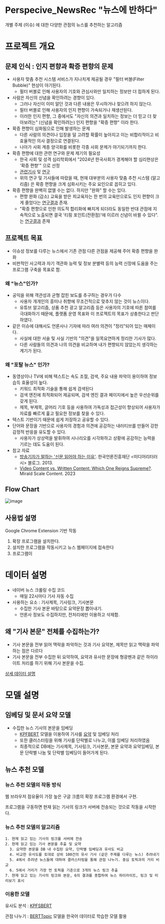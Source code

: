 # Perspecive_NewsRec "뉴스에 반하다"

개별 주제 (이슈) 에 대한 다양한 관점의 뉴스를 추천하는 알고리즘


# 프로젝트 개요

## 문제 인식 : 인지 편향과 확증 편향의 문제
  - 사용자 맞춤 추천 시스템 서비스가 지나치게 제공될 경우 "필터 버블(Filter Bubble)" 현상이 야기된다.
    - 필터 버블로 인해 사용자의 기호와 관심사와만 일치하는 정보만 더 접하게 된다.  
  - 사람은 자신의 신념을 확인하려는 경향이 있다.
    - 그러나 자신이 이미 알던 것과 다른 내용은 무시하거나 찾으려 하지 않는다.
    - 필터 버블로 인해 사용자의 인지 편향이 가속되거나 재생산된다.
    - 이러한 인지 편향, 그 중에서도 "자신의 의견과 일치하는 정보는 더 믿고 더 찾아보려는" (신념을 확인하려는) 인지 편향을 "확증 편향" 이라 한다.
  - 확증 편향이 심화됨으로 인해 발생하는 문제
    - 다른 사람의 의견이나 입장을 덜 고려할 확률이 높아지고 이는 비합리적이고 비효율적인 의사 결정으로 연결된다.
    - 나아가 사회 계층 양극화를 비롯한 각종 사회 문제가 야기되기까지 한다.
  - 확증 편향에 대한 관련 연구와 문제 제기의 필요성
    - 한국 사회 및 성격 심리학회에서 "2024년 한국사회가 경계해야 할 심리현상은 '확증 편향'" 으로 선정
    - [관련](https://www.yna.co.kr/view/AKR20240103107900530)[기사](https://www.joongang.co.kr/article/25241190#home) 및 [연](https://www.ncbi.nlm.nih.gov/pmc/articles/PMC8685219/)[구](https://www.dbpia.co.kr/journal/articleDetail?nodeId=NODE11312388) 
    - 위의 연구 및 기사들에 따랐을 때, 현재 대부분의 사용자 맞춤 추천 시스템 (알고리즘) 은 확증 편향을 크게 심화시키는 주요 요인으로 꼽히고 있다.
  - 확증 편향을 완벽히 없앨 수는 없다. 하지만 "완화" 할 수는 있다.
    - 편향 완화 (감소) 교육을 받은 피교육자는 한 번의 교육만으로도 인지 편향이 크게 줄었다는 [연구결과](https://www.hec.edu/en/yes-you-can-be-trained-make-better-decisions) 존재.
    - "확증 편향으로 인한 의도적 합리화에 빠지게 되더라도 동일한 반대 관점에 지속적으로 노출되면 결국 '티핑 포인트(전환점)'에 이르러 신념이 바뀔 수 있다".는 [연구결과](https://edisciplinas.usp.br/pluginfile.php/4912780/mod_resource/content/1/BACKFIRE_TIPPING_POINT_redlawsk2010.pdf) 존재 
     

## 프로젝트 목표
- 이슈성 정보를 다루는 뉴스에서 기존 관점 다른 관점을 제공해 주어 확증 편향을 완화
- 비판적인 사고력과 자기 객관화 능력 및 정보 분별력 등의 능력 신장에 도움을 주는 프로그램 구축을 목표로 함.

### 왜 "뉴스"인가?

- 공익을 위해 객관성과 균형 잡힌 보도를 추구하는 경우가 다수
  - 사용자 개개인의 흥미나 취향에 무조건적으로 맞추지 않는 것이 뉴스이다.
  - 유튜브 알고리즘, 상품 추천 광고 알고리즘 등은 사용자의 기호에 따른 참여를 극대화하기 때문에, 플랫폼 운영 목표와 이 프로젝트의 목표가 상충한다고 판단하였다.
- 같은 이슈에 대해서도 언론사나 기자에 따라 여러 의견이 "정리"되어 있는 매체이다. 
  - 사실에 대한 서술 및 사실 기반의 "의견"을 일목요연하게 정리한 기사가 많다.
  - 다른 사람들의 의견과 나의 의견을 비교하며 내가 편향되지 않았는지 생각하는 계기가 된다.

### 왜 "포탈 뉴스" 인가?
- 동영상이나 TV에 비해 텍스트는 속도 조절, 검색, 주요 내용 파악이 용이하여 정보 습득 효율성이 높다.
  - 키워드 최적화 기술을 통해 쉽게 검색된다
  - 검색 엔진에 최적화되어 제공되며, 검색 엔진 결과 페이지에서 높은 우선순위를 갖게 된다.
  - 제목, 부제목, 글머리 기호 등을 사용하여 가독성과 접근성이 향상되어 사용자가 자료를 빠르게 훑고 필요한 정보를 찾을 수 있다.
- 텍스트 기반이기 때문에 쉽게 저장하고 공유할 수 있다.
- 단어와 문장을 기반으로 사용자의 경험과 의견에 공감하는 내러티브를 만들어 강한 감정적 반응을 유도할 수 있다.
  - 사용자가 상상력을 발휘하여 시나리오를 시각화하고 상황에 공감하는 능력을 기르는 데도 도움이 된다.
- 참고 자료
  - [방송기자가 말하는 '신문 읽어야 하는 이유'](https://dadoc.or.kr/805). 한국언론진흥재단 <미디어리터러시> 블로그. 2013.
  - [Video Content vs. Written Content: Which One Reigns Supreme?](https://www.linkedin.com/pulse/video-content-vs-written-which-one-reignssupreme-mirald-scale-qxtkf). Mirald Scale Content. 2023




## Flow Chart

![image](https://github.com/deepshadow25/Perspecive_NewsRec/assets/115054681/cdbd1b90-e80d-4e3c-b209-893faa7007a5)


## 사용법 설명

Google Chrome Extension 기반 작동
1. 확장 프로그램을 설치한다.
2. 설치한 프로그램을 작동시키고 뉴스 웹페이지에 접속한다
3. 프로그램이 


# 데이터 설명

- 네이버 뉴스 크롤링 수집 코드
  - 매일 22시마다 기사 자동 수집
- 사용하는 요소 : 기사제목, 기사링크, 기사본문
  - 수집한 기사 본문 바탕으로 요약문장 뽑아내기.
  - 언론사 정보도 수집하지만, 전처리에만 이용하고 삭제함.

## 왜 "기사 본문" 전체를 수집하는가?
- 기사 본문을 전부 읽어 맥락을 파악하는 것과 기사 요약본, 제목만 읽고 맥락을 파악하는 점은 다르다
- 기사 본문을 전부 수집한 뒤 요약하여, 요약과 유사한 문장에 형광펜과 같은 하이라이트 처리를 하기 위해 기사 본문을 수집.


[상세 데이터 설명](https://github.com/deepshadow25/Perspecive_NewsRec/blob/main/Dataset/dataset.md)



# 모델 설명

## 임베딩 및 문서 요약 모델

- 수집한 뉴스 기사의 본문을 임베딩
  - [KPFBERT](https://github.com/KPFBERT/kpfbert) 모델을 이용하여 기사를 [요약](https://github.com/KPFBERT/kpfbertsum) 및 임베딩 처리
  - 또한 클러스터링을 위해 기사를 단락별로 나누고, 이를 임베딩 처리하였음
  - 최종적으로 DB에는 기사제목, 기사링크, 기사본문, 본문 요약과 요약임베딩, 본문 단락별 나눔 및 단락별 임베딩이 들어가게 된다.


## 뉴스 추천 모델

### 뉴스 추천 모델의 작동 방식

웹 브라우저 점유율이 가장 높은 구글 크름의 확장 프로그램 환경에서 구현.

프로그램을 구동하면 현재 읽는 기사의 링크가 서버에 전송되는 것으로 작동을 시작한다.

### 뉴스 추천 모델의 알고리즘
    1. 현재 읽고 있는 기사의 링크를 서버에 전송
    2. 현재 읽고 있는 기사 본문을 추출 및 요약
      3. 요약한 본문을 DB 내 수집된 요약, 단락별 임베딩과 유사도 비교
      4. 비교한 유사도를 토대로 상위 100건의 유사 기사 (같은 주제를 다루는 뉴스) 추려내기
      5. 4에서 추려낸 뉴스들에 대하여 클러스터링을 통해 관점 나누기. 중심 토픽과의 거리 비교
      6. 5에서 거리가 가장 먼 토픽을 기준으로 3개의 뉴스 링크 추출
    7. 현재 읽고 있는 기사의 링크와 본문, 6의 결과를 종합하여 뉴스 하이라이트, 링크 및 미리보기 표시

### 이용한 모델

유사도 분석 : [KPFSBERT](https://github.com/KPFBERT/kpfSBERT)

관점 나누기 : [BERTTopic](https://maartengr.github.io/BERTopic/index.html) 모델을 한국어 데이터로 학습한 모델 활용 


